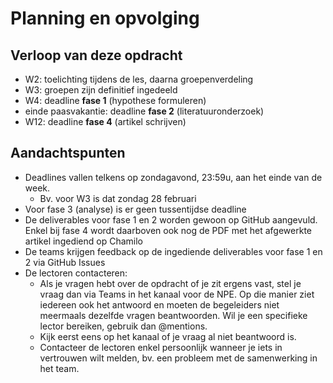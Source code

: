# Planning en opvolging

## Verloop van deze opdracht

- W2: toelichting tijdens de les, daarna groepenverdeling
- W3: groepen zijn definitief ingedeeld
- W4: deadline **fase 1** (hypothese formuleren)
- einde paasvakantie: deadline **fase 2** (literatuuronderzoek)
- W12: deadline **fase 4** (artikel schrijven)

## Aandachtspunten

- Deadlines vallen telkens op zondagavond, 23:59u, aan het einde van de week.
    - Bv. voor W3 is dat zondag 28 februari
- Voor fase 3 (analyse) is er geen tussentijdse deadline
- De deliverables voor fase 1 en 2 worden gewoon op GitHub aangevuld. Enkel bij fase 4 wordt daarboven ook nog de PDF met het afgewerkte artikel ingediend op Chamilo
- De teams krijgen feedback op de ingediende deliverables voor fase 1 en 2 via GitHub Issues
- De lectoren contacteren:
    - Als je vragen hebt over de opdracht of je zit ergens vast, stel je vraag dan via Teams in het kanaal voor de NPE. Op die manier ziet iedereen ook het antwoord en moeten de begeleiders niet meermaals dezelfde vragen beantwoorden. Wil je een specifieke lector bereiken, gebruik dan @mentions.
    - Kijk eerst eens op het kanaal of je vraag al niet beantwoord is.
    - Contacteer de lectoren enkel persoonlijk wanneer je iets in vertrouwen wilt melden, bv. een probleem met de samenwerking in het team.
